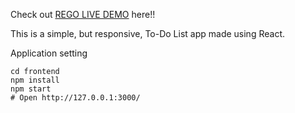 Check out [REGO LIVE DEMO](https://rego-app.herokuapp.com/) here!!

This is a simple, but responsive,  To-Do List app made using React.

Application setting
```
cd frontend
npm install
npm start
# Open http://127.0.0.1:3000/
```

